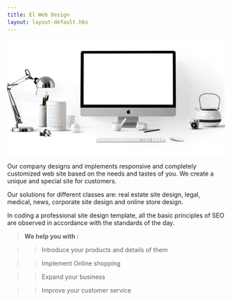 ```yaml
---
title: El Web Design
layout: layout-default.hbs
---
```

 ![b](/assets/images/b.png)
 
Our company designs and implements responsive and completely customized web site based on the needs and tastes of you. We create a unique and special site for customers. 

Our solutions for different classes are: real estate site design, legal, medical, news, corporate site design and online store design.

In coding a professional site design template, all the basic principles of SEO are observed in accordance with the standards of the day.


> **We help you with :**                                                

  >>  Introduce your products and details of them

  >>  Implement Online shopping 

  >>  Expand your business

  >>  Improve your customer service  
